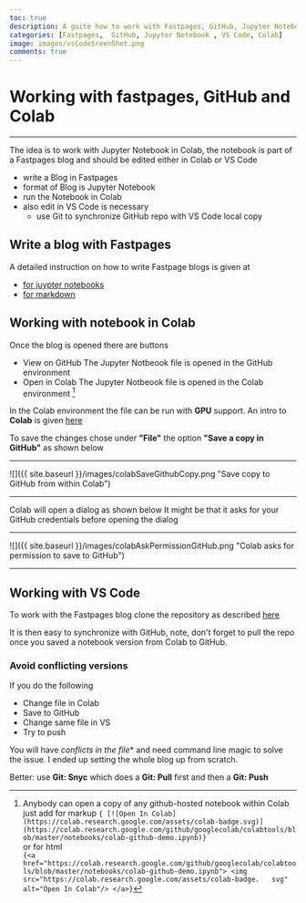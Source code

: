 ```yaml
---
toc: true
description: A guite how to work with Fastpages, GitHub, Jupyter Notebook and Colab
categories: [Fastpages,  GitHub, Jupyter Notebook , VS Code, Colab]
image: images/vsCodeSreenShot.png
comments: true
---
```

# Working with fastpages, GitHub and Colab


--- 
The idea is to work with Jupyter Notebook in Colab, the notebook is part of a Fastpages blog and should be edited either in Colab or VS Code

- write a Blog in Fastpages 
- format of Blog is Jupyter Notebook
- run the Notebook in Colab
- also edit in VS Code is necessary
    - use Git to synchronize GitHub repo with VS Code local copy

## Write a blog with Fastpages

A detailed instruction on how to write Fastpage blogs is given at

- [for juypter notebooks ](https://github.com/fastai/fastpages#writing-blog-posts-with-jupyter)
- [for markdown](https://github.com/fastai/fastpages#writing-blog-posts-with-jupyter)

## Working with notebook in Colab

Once the blog is opened there are buttons

- View on GitHub
    The Jupyter Notbeook file is opened in the GitHub environment
- Open in Colab
    The Jupyter Notbeook file is opened in the Colab environment [^colabNote]

[^colabNote]: Anybody can open a copy of any github-hosted notebook within Colab just add for markup 
    `{ [![Open In Colab](https://colab.research.google.com/assets/colab-badge.svg)](https://colab.research.google.com/github/googlecolab/colabtools/blob/master/notebooks/colab-github-demo.ipynb)}`  
    or for html  
    `{<a href="https://colab.research.google.com/github/googlecolab/colabtools/blob/master/notebooks/colab-github-demo.ipynb">
    <img src="https://colab.research.google.com/assets/colab-badge.   svg" alt="Open In Colab"/>
    </a>}`

In the Colab environment the file can be run with **GPU** support. An intro to **Colab** is given [here](https://colab.research.google.com/notebooks/welcome.ipynb) 

To save the changes chose under **"File"** the option **"Save a copy in GitHub"** as shown below

---

![]({{ site.baseurl }}/images/colabSaveGithubCopy.png "Save copy to GitHub from within Colab")

---

Colab will open a dialog as shown below
It might be that it asks for your GitHub credentials before opening the dialog 

--- 

![]({{ site.baseurl }}/images/colabAskPermissionGitHub.png "Colab asks for permission to save to GitHub")

---

## Working with VS Code

To work with the Fastpages blog clone the repository as described [here](https://code.visualstudio.com/docs/editor/versioncontrol#_cloning-a-repository) 

It is then easy to synchronize with GitHub, note, don't forget to pull the repo once you saved a notebook version from Colab to GitHub. 

### Avoid conflicting versions

If you do the following

- Change file in Colab
- Save to GitHub
- Change same file in VS
- Try to push

You will have *conflicts in the file** and need command line magic to solve the issue. I ended up setting the whole blog up from scratch.

Better: use **Git: Snyc** which does a **Git: Pull** first and then a **Git: Push**